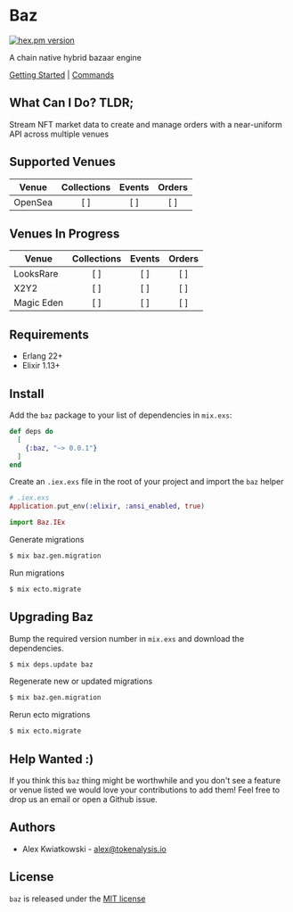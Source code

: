 # Baz
[![hex.pm version](https://img.shields.io/hexpm/v/baz.svg?style=flat)](https://hex.pm/packages/baz)

A chain native hybrid bazaar engine

[Getting Started](./docs/GETTING_STARTED.md) | [Commands](./docs/COMMANDS.md)

## What Can I Do? TLDR;

Stream NFT market data to create and manage orders with a near-uniform API across multiple venues

## Supported Venues

| Venue      | Collections | Events | Orders |
| ---------- | :---------: | :----: | :----: |
| OpenSea    |     [ ]     |  [ ]   |  [ ]   |

## Venues In Progress

| Venue      | Collections | Events | Orders |
| ---------- | :---------: | :----: | :----: |
| LooksRare  |     [ ]     |  [ ]   |  [ ]   |
| X2Y2       |     [ ]     |  [ ]   |  [ ]   |
| Magic Eden |     [ ]     |  [ ]   |  [ ]   |

## Requirements

- Erlang 22+
- Elixir 1.13+

## Install

Add the `baz` package to your list of dependencies in `mix.exs`:

```elixir
def deps do
  [
    {:baz, "~> 0.0.1"}
  ]
end
```

Create an `.iex.exs` file in the root of your project and import the `baz` helper

```elixir
# .iex.exs
Application.put_env(:elixir, :ansi_enabled, true)

import Baz.IEx
```

Generate migrations

```bash
$ mix baz.gen.migration
```

Run migrations

```bash
$ mix ecto.migrate
```

## Upgrading Baz

Bump the required version number in `mix.exs` and download the dependencies.

```bash
$ mix deps.update baz
```

Regenerate new or updated migrations

```bash
$ mix baz.gen.migration
```

Rerun ecto migrations

```bash
$ mix ecto.migrate
```

## Help Wanted :)

If you think this `baz` thing might be worthwhile and you don't see a feature
or venue listed we would love your contributions to add them! Feel free to
drop us an email or open a Github issue.

## Authors

- Alex Kwiatkowski - alex@tokenalysis.io

## License

`baz` is released under the [MIT license](./LICENSE)
